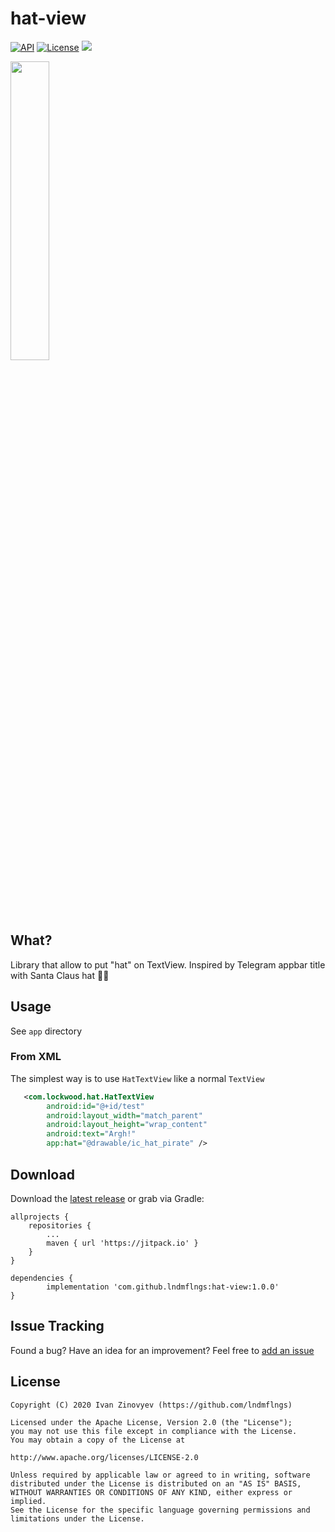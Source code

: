 # hat-view

[![API](https://img.shields.io/badge/API-15%2B-blue.svg?style=flat)](https://android-arsenal.com/api?level=15)
[![License](https://img.shields.io/badge/license-Apache%202-red.svg?style=flat)](https://www.apache.org/licenses/LICENSE-2.0)
[![](https://jitpack.io/v/lndmflngs/hat-view.svg)](https://jitpack.io/#lndmflngs/hat-view)

<img src="https://github.com/lndmflngs/hat-view/blob/master/screenshots/1.png?raw=true" width="35%" />

## What?
Library that allow to put "hat" on TextView. Inspired by Telegram appbar title with Santa Claus hat 🎅🏻

## Usage
See `app` directory

### From XML
The simplest way is to use `HatTextView` like a normal `TextView`
```xml
   <com.lockwood.hat.HatTextView
        android:id="@+id/test"
        android:layout_width="match_parent"
        android:layout_height="wrap_content"
        android:text="Argh!"
        app:hat="@drawable/ic_hat_pirate" />
```

## Download
Download the [latest release][1] or grab via Gradle:

```
allprojects {
	repositories {
		...
		maven { url 'https://jitpack.io' }
	}
}
```
```
dependencies {
    	implementation 'com.github.lndmflngs:hat-view:1.0.0'
}
```
## Issue Tracking
Found a bug? Have an idea for an improvement? Feel free to [add an issue](../../issues)

## License

```
Copyright (C) 2020 Ivan Zinovyev (https://github.com/lndmflngs)

Licensed under the Apache License, Version 2.0 (the "License");
you may not use this file except in compliance with the License.
You may obtain a copy of the License at

http://www.apache.org/licenses/LICENSE-2.0

Unless required by applicable law or agreed to in writing, software
distributed under the License is distributed on an "AS IS" BASIS,
WITHOUT WARRANTIES OR CONDITIONS OF ANY KIND, either express or implied.
See the License for the specific language governing permissions and
limitations under the License.
```
[1]: https://github.com/lndmflngs/memorizing-pager/releases/latest